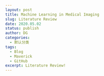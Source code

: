 ```yaml
---
layout: post
title: Machine Learning in Medical Imaging 
slug: Literature Review
date: 2020.05.02
status: publish
author: DG
categories: 
  - 默认分类
tags: 
  - Blog
  - Maverick
  - GitHub
excerpt: Literature Review!
---
```


